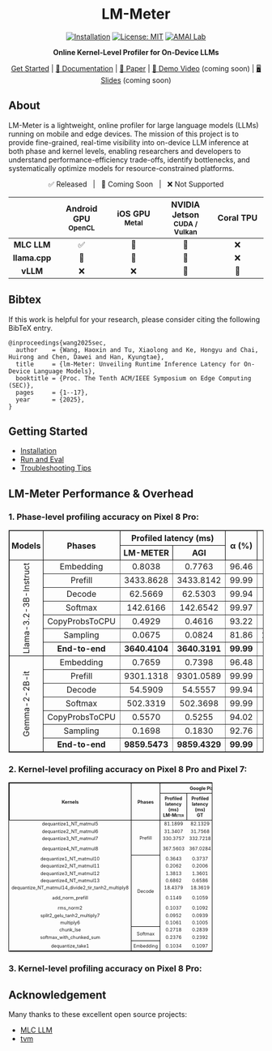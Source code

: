 <div align="center">

# LM-Meter  
[![Installation](https://img.shields.io/badge/docs-latest-green)](https://github.com/amai-gsu/lm-Meter-Private-Experiment/tree/main/docs)
[![License: MIT](https://img.shields.io/badge/License-MIT-yellow.svg)](./LICENSE)
[![AMAI Lab](https://img.shields.io/badge/AMAI%20Lab-GSU-blue)](https://www.amai-gsu.us/)

**Online Kernel-Level Profiler for On-Device LLMs**

[Get Started](docs/install.md) | [📘 Documentation](docs/) | [📑 Paper](https://www.amai-gsu.us/wp-content/uploads/2025/lm-meter.pdf) | [🎥 Demo Video](#) (coming soon) | [🖥️ Slides](#) (coming soon)

</div>

## About
LM-Meter is a lightweight, online profiler for large language models (LLMs) running on mobile and edge devices. The mission of this project is to provide fine-grained, real-time visibility into on-device LLM inference at both phase and kernel levels, enabling researchers and developers to understand performance-efficiency trade-offs, identify bottlenecks, and systematically optimize models for resource-constrained platforms.

<div align="center">
<p align="center">
  ✅ Released &nbsp;&nbsp;|&nbsp;&nbsp; 🚧 Coming Soon &nbsp;&nbsp;|&nbsp;&nbsp; ❌ Not Supported
</p>
<table style="width:100%; text-align:center;">
  <thead>
    <tr>
      <th style="width:15%"></th>
      <th style="width:20%">Android GPU<br/><sub>OpenCL</sub></th>
      <th style="width:20%">iOS GPU<br/><sub>Metal</sub></th>
      <th style="width:20%">NVIDIA Jetson<br/><sub>CUDA / Vulkan</sub></th>
      <th style="width:20%">Coral TPU<br/></th>
    </tr>
  </thead>
  <tbody>
    <tr>
      <td><b>MLC LLM</b></td>
      <td align="center">✅</td>
      <td align="center">🚧</td>
      <td align="center">🚧</td>
      <td align="center">❌</td>
    </tr>
    <tr>
      <td><b>llama.cpp</b></td>
      <td align="center">🚧</td>
      <td align="center">🚧</td>
      <td align="center">🚧</td>
      <td align="center">❌</td>
    </tr>
    <tr>
      <td><b>vLLM</b></td>
      <td align="center">❌</td>
      <td align="center">❌</td>
      <td align="center">🚧</td>
      <td align="center">🚧</td>
    </tr>
  </tbody>
</table>
</div>

## Bibtex
If this work is helpful for your research, please consider citing the following BibTeX entry.

```
@inproceedings{wang2025sec,
  author    = {Wang, Haoxin and Tu, Xiaolong and Ke, Hongyu and Chai, Huirong and Chen, Dawei and Han, Kyungtae},
  title     = {lm-Meter: Unveiling Runtime Inference Latency for On-Device Language Models},
  booktitle = {Proc. The Tenth ACM/IEEE Symposium on Edge Computing (SEC)},
  pages     = {1--17},
  year      = {2025},
}
```

## Getting Started
- [Installation](docs/install.md) 
- [Run and Eval](docs/eval.md)
- [Troubleshooting Tips](docs/common-errors.md)

## LM-Meter Performance & Overhead

### 1. Phase-level profiling accuracy on Pixel 8 Pro:
<table border="1" style="border-collapse: collapse; width:100%; text-align:center;">
  <thead>
    <tr>
      <th rowspan="2" style="border: 1px solid #000; padding: 4px;">Models</th>
      <th rowspan="2" style="border: 1px solid #000; padding: 4px;">Phases</th>
      <th colspan="2" style="border: 1px solid #000; padding: 4px;">Profiled latency (ms)</th>
      <th rowspan="2" style="border: 1px solid #000; padding: 4px;">α (%)</th>
      <th rowspan="2" style="border: 1px solid #000; padding: 4px;">ε★ (μs/ms)</th>
    </tr>
    <tr>
      <th style="border: 1px solid #000; padding: 4px;">LM-METER</th>
      <th style="border: 1px solid #000; padding: 4px;">AGI</th>
    </tr>
  </thead>
  <tbody>
    <!-- Llama -->
    <tr>
      <td rowspan="7" style="border: 1px solid #000; padding: 4px; writing-mode: vertical-rl; transform: rotate(180deg);">Llama-3.2-3B-Instruct</td>
      <td>Embedding</td><td>0.8038</td><td>0.7763</td><td>96.46</td><td>35.412</td>
    </tr>
    <tr><td>Prefill</td><td>3433.8628</td><td>3433.8142</td><td>99.99</td><td>0.014</td></tr>
    <tr><td>Decode</td><td>62.5669</td><td>62.5303</td><td>99.94</td><td>0.585</td></tr>
    <tr><td>Softmax</td><td>142.6166</td><td>142.6542</td><td>99.97</td><td>0.264</td></tr>
    <tr><td>CopyProbsToCPU</td><td>0.4929</td><td>0.4616</td><td>93.22</td><td>67.718</td></tr>
    <tr><td>Sampling</td><td>0.0675</td><td>0.0824</td><td>81.86</td><td>181.439</td></tr>
    <tr><td><b>End-to-end</b></td><td><b>3640.4104</b></td><td><b>3640.3191</b></td><td><b>99.99</b></td><td><b>0.025</b></td></tr>
    <!-- Gemma -->
    <tr>
      <td rowspan="7" style="border: 1px solid #000; padding: 4px; writing-mode: vertical-rl; transform: rotate(180deg);">Gemma-2-2B-it</td>
      <td>Embedding</td><td>0.7659</td><td>0.7398</td><td>96.48</td><td>35.226</td>
    </tr>
    <tr><td>Prefill</td><td>9301.1318</td><td>9301.0589</td><td>99.99</td><td>0.008</td></tr>
    <tr><td>Decode</td><td>54.5909</td><td>54.5557</td><td>99.94</td><td>0.646</td></tr>
    <tr><td>Softmax</td><td>502.3319</td><td>502.3698</td><td>99.99</td><td>0.076</td></tr>
    <tr><td>CopyProbsToCPU</td><td>0.5570</td><td>0.5255</td><td>94.02</td><td>59.829</td></tr>
    <tr><td>Sampling</td><td>0.1698</td><td>0.1830</td><td>92.76</td><td>72.365</td></tr>
    <tr><td><b>End-to-end</b></td><td><b>9859.5473</b></td><td><b>9859.4329</b></td><td><b>99.99</b></td><td><b>0.012</b></td></tr>
  </tbody>
</table>

### 2. Kernel-level profiling accuracy on Pixel 8 Pro and Pixel 7:

<table style="border-collapse: collapse; width: 80%; font-size: 9px; text-align: center; border: 1px solid #000;">
  <thead>
    <tr>
      <th rowspan="2" style="border: 1px solid #000; padding: 4px;">Kernels</th>
      <th rowspan="2" style="border: 1px solid #000; padding: 4px;">Phases</th>
      <th colspan="4" style="border: 1px solid #000; padding: 4px;">Google Pixel 8 Pro</th>
      <th colspan="2" style="border: 1px solid #000; padding: 4px;">Google Pixel 7</th>
    </tr>
    <tr>
      <th style="border: 1px solid #000; padding: 4px;">Profiled latency (ms)<br><span style="font-variant: small-caps;">LM-Meter</span></th>
      <th style="border: 1px solid #000; padding: 4px;">Profiled latency (ms)<br>GT</th>
      <th style="border: 1px solid #000; padding: 4px;">α (%)</th>
      <th style="border: 1px solid #000; padding: 4px;">ε★ (μs/ms)</th>
      <th style="border: 1px solid #000; padding: 4px;">α (%)</th>
      <th style="border: 1px solid #000; padding: 4px;">ε★ (μs/ms)</th>
    </tr>
  </thead>

  <tbody>
    <!-- Prefill -->
    <tr><td>dequantize1_NT_matmul5</td><td rowspan="4" style="border: 1px solid #000; padding: 4px;">Prefill</td><td>81.1899</td><td>82.1329</td><td>98.85</td><td>11.481</td><td>98.88</td><td>11.212</td></tr>
    <tr><td>dequantize2_NT_matmul6</td><td>31.3407</td><td>31.7568</td><td>98.69</td><td>13.103</td><td>95.18</td><td>48.209</td></tr>
    <tr><td>dequantize3_NT_matmul7</td><td>330.3757</td><td>332.7218</td><td>99.29</td><td>7.051</td><td>98.87</td><td>11.328</td></tr>
    <tr><td>dequantize4_NT_matmul8</td><td>367.5603</td><td>367.0284</td><td><b>99.86 (highest)</b></td><td>1.449</td><td>99.11</td><td>8.896</td></tr>
    <!-- Decode -->
    <tr><td>dequantize1_NT_matmul10</td><td rowspan="9" style="border: 1px solid #000; padding: 4px;">Decode</td><td>0.3643</td><td>0.3737</td><td>97.46</td><td>25.391</td><td>97.19</td><td>28.145</td></tr>
    <tr><td>dequantize2_NT_matmul11</td><td>0.2062</td><td>0.2006</td><td>97.23</td><td>27.706</td><td>98.14</td><td>18.587</td></tr>
    <tr><td>dequantize3_NT_matmul12</td><td>1.3813</td><td>1.3601</td><td>98.44</td><td>15.587</td><td>98.17</td><td>18.267</td></tr>
    <tr><td>dequantize4_NT_matmul13</td><td>0.6862</td><td>0.6586</td><td>95.81</td><td>41.921</td><td>97.50</td><td>25.044</td></tr>
    <tr><td>dequantize_NT_matmul14_divide2_tir_tanh2_multiply8</td><td>18.4379</td><td>18.3619</td><td>99.59</td><td>4.147</td><td>98.13</td><td>18.705</td></tr>
    <tr><td>add_norm_prefill</td><td>0.1149</td><td>0.1059</td><td><b>91.51 (lowest)</b></td><td>84.891</td><td>93.29</td><td>67.080</td></tr>
    <tr><td>rms_norm2</td><td>0.1037</td><td>0.1092</td><td>94.93</td><td>50.641</td><td>92.65</td><td>73.531</td></tr>
    <tr><td>split2_gelu_tanh2_multiply7</td><td>0.0952</td><td>0.0939</td><td>98.62</td><td>13.727</td><td>93.75</td><td>62.517</td></tr>
    <tr><td>multiply6</td><td>0.1061</td><td>0.1005</td><td>94.35</td><td>56.546</td><td><b>90.31</b></td><td>96.934</td></tr>
    <!-- Softmax -->
    <tr><td>chunk_lse</td><td rowspan="2" style="border: 1px solid #000; padding: 4px;">Softmax</td><td>0.2718</td><td>0.2839</td><td>95.53</td><td>44.735</td><td>99.39</td><td>6.026</td></tr>
    <tr><td>softmax_with_chunked_sum</td><td>0.2376</td><td>0.2392</td><td>99.33</td><td>6.689</td><td><b>99.40</b></td><td>5.992</td></tr>
    <!-- Embedding -->
    <tr><td>dequantize_take1</td><td style="border: 1px solid #000; padding: 4px;">Embedding</td><td>0.1034</td><td>0.1097</td><td>94.26</td><td>57.429</td><td>95.73</td><td>42.676</td></tr>
  </tbody>
</table>

### 3. Kernel-level profiling accuracy on Pixel 8 Pro:



## Acknowledgement

Many thanks to these excellent open source projects:
- [MLC LLM](https://llm.mlc.ai/) 
- [tvm](https://github.com/apache/tvm)